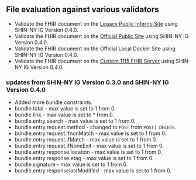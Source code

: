 ## File evaluation against various validators

* Validate the FHIR document on the [Legacy Public Inferno Site](https://inferno.healthit.gov/validator/) using SHIN-NY IG Version 0.4.0.
* Validate the FHIR document on the [Official Public Site](https://validator.fhir.org/) using SHIN-NY IG Version 0.4.0.
* Validate the FHIR document on the Official Local Docker Site using SHIN-NY IG Version 0.4.0.
* Validate the FHIR document on the [Custom 1115 FHIR Server](https://n9r2j0ii52.execute-api.ap-south-1.amazonaws.com/Prod/Bundle/$validate) using SHIN-NY IG Version 0.4.0.
  
### updates from SHIN-NY IG Version 0.3.0 and SHIN-NY IG Version 0.4.0

* Added more bundle constraints.
* bundle.total - max value is set to 1 from 0.
* bundle.link - max value is set to * from 0.
* bundle.entry.search - max value is set to 1 from 0.
* bundle.entry.request.method - changed to `POST` from `POST| DELETE`.
* bundle.entry.request.ifnonMatch - max value is set to 1 from 0.
* bundle.entry.request.ifMatch - max value is set to 1 from 0.
* bundle.entry.request.ifNoneExit - max value is set to 1 from 0.
* bundle.entry.response.location - max value is set to 1 from 0.
* bundle.entry.response.etag  - max value is set to 1 from 0.
* bundle.signature  -  max value is set to 1 from 0.
* bundle.entry.responselastModified - max value is set to 1 from 0.
  